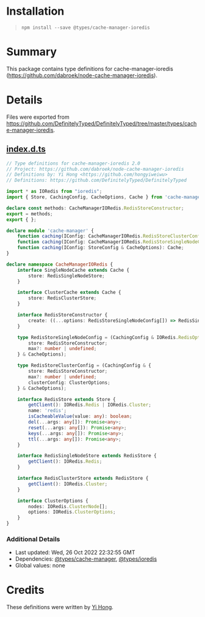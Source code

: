 # Installation
> `npm install --save @types/cache-manager-ioredis`

# Summary
This package contains type definitions for cache-manager-ioredis (https://github.com/dabroek/node-cache-manager-ioredis).

# Details
Files were exported from https://github.com/DefinitelyTyped/DefinitelyTyped/tree/master/types/cache-manager-ioredis.
## [index.d.ts](https://github.com/DefinitelyTyped/DefinitelyTyped/tree/master/types/cache-manager-ioredis/index.d.ts)
````ts
// Type definitions for cache-manager-ioredis 2.0
// Project: https://github.com/dabroek/node-cache-manager-ioredis
// Definitions by: Yi Hong <https://github.com/hongyiweiwu>
// Definitions: https://github.com/DefinitelyTyped/DefinitelyTyped

import * as IORedis from "ioredis";
import { Store, CachingConfig, CacheOptions, Cache } from 'cache-manager';

declare const methods: CacheManagerIORedis.RedisStoreConstructor;
export = methods;
export { };

declare module 'cache-manager' {
    function caching(IConfig: CacheManagerIORedis.RedisStoreClusterConfig): CacheManagerIORedis.ClusterCache;
    function caching(IConfig: CacheManagerIORedis.RedisStoreSingleNodeConfig): CacheManagerIORedis.SingleNodeCache;
    function caching(IConfig: StoreConfig & CacheOptions): Cache;
}

declare namespace CacheManagerIORedis {
    interface SingleNodeCache extends Cache {
        store: RedisSingleNodeStore;
    }

    interface ClusterCache extends Cache {
        store: RedisClusterStore;
    }

    interface RedisStoreConstructor {
        create: ((...options: RedisStoreSingleNodeConfig[]) => RedisSingleNodeStore) | ((...options: RedisStoreClusterConfig[]) => RedisClusterStore);
    }

    type RedisStoreSingleNodeConfig = (CachingConfig & IORedis.RedisOptions & {
        store: RedisStoreConstructor;
        max?: number | undefined;
    } & CacheOptions);

    type RedisStoreClusterConfig = (CachingConfig & {
        store: RedisStoreConstructor;
        max?: number | undefined;
        clusterConfig: ClusterOptions;
    } & CacheOptions);

    interface RedisStore extends Store {
        getClient(): IORedis.Redis | IORedis.Cluster;
        name: 'redis';
        isCacheableValue(value: any): boolean;
        del(...args: any[]): Promise<any>;
        reset(...args: any[]): Promise<any>;
        keys(...args: any[]): Promise<any>;
        ttl(...args: any[]): Promise<any>;
    }

    interface RedisSingleNodeStore extends RedisStore {
        getClient(): IORedis.Redis;
    }

    interface RedisClusterStore extends RedisStore {
        getClient(): IORedis.Cluster;
    }

    interface ClusterOptions {
        nodes: IORedis.ClusterNode[];
        options: IORedis.ClusterOptions;
    }
}

````

### Additional Details
 * Last updated: Wed, 26 Oct 2022 22:32:55 GMT
 * Dependencies: [@types/cache-manager](https://npmjs.com/package/@types/cache-manager), [@types/ioredis](https://npmjs.com/package/@types/ioredis)
 * Global values: none

# Credits
These definitions were written by [Yi Hong](https://github.com/hongyiweiwu).
